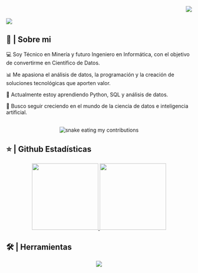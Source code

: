 <div align="right">
<a style="text-decoration: none" target="_blank"href="https://github.com/MaTTseguel">
<img src="https://visitor-badge.laobi.icu/badge?page_id=MaTTseguel.MaTTseguel&left_color=gray&right_color=blue&left_text=Coders%20visitors">
</a>
<!--  <a style="text-decoration: none" target="_blank" href="" >
<img width="60"src="https://img.shields.io/twitter/follow/chipro?label=Follow&style=social">
</a>
<a style="text-decoration: none" target="_blank" href="" >
<img width="70"src="https://img.shields.io/badge/-Connect-blue?style=flat&logo=Linkedin&logoColor=white">
</a>
</div>-->
</div>
<br>

<img src="https://readme-typing-svg.herokuapp.com/?font=Roboto&weight=900&size=40=true&vCenter=true&width=500&height=70&duration=4000&color=B3B3B3&lines=Hola!+👋;+Soy+Mathias+Seguel+😁;" />

<h2>📖 | Sobre mi</h2> 
<p>💻 Soy Técnico en Minería y futuro Ingeniero en Informática, 
con el objetivo de convertirme en Científico de Datos.</p>
<p>📊 Me apasiona el análisis de datos, la programación
y la creación de soluciones tecnológicas que aporten valor.</p>  
<p>🌱 Actualmente estoy aprendiendo Python, SQL y análisis de datos.</p>  
<p>🚀 Busco seguir creciendo en el mundo de la ciencia de datos
e inteligencia artificial.</p>
<div align="center">
  <br>
  <img alt="snake eating my contributions" src="https://raw.githubusercontent.com/MaTTseguel/MaTTseguel/output/github-contribution-grid-snake.svg" />
  <br/>
</div>

<h2>⭐ | Github Estadísticas </h2>

<div align="center">
<a href="https://github.com/MaTTseguel">
<img height="180em" src="https://github-readme-stats.vercel.app/api?username=MaTTseguel&show_icons=true&theme=default&include_all_commits=true&count_private=true"/>
<img height="180em" src="https://github-readme-stats.vercel.app/api/top-langs/?username=MaTTseguel&layout=compact&langs_count=7&theme=default"/></a>
</div>

<h2>🛠️ | Herramientas</h2>

<p align="center">
  <a href="https://skillicons.dev">
    <img src="https://skillicons.dev/icons?i=python,cpp,css,html,mysql,js,anaconda,androidstudio,discord,notion,visualstudio,vscode,docker,azure,github,git,linux,kraken" />
  </a>
</p>
   


